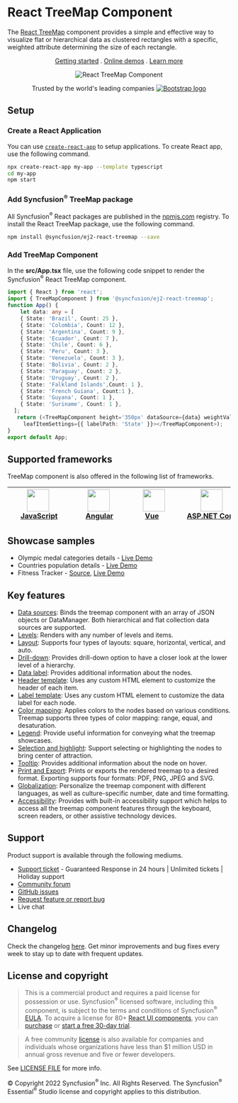 # React TreeMap Component

The [React TreeMap](https://www.syncfusion.com/react-components/react-treemap?utm_source=npm&utm_medium=listing&utm_campaign=react-treemap-npm) component provides a simple and effective way to visualize flat or hierarchical data as clustered rectangles with a specific, weighted attribute determining the size of each rectangle.

<p align="center">
    <a href="https://ej2.syncfusion.com/react/documentation/treemap/getting-started/?utm_source=npm&utm_medium=listing&utm_campaign=react-treemap-npm">Getting started</a> . 
    <a href="https://ej2.syncfusion.com/react/demos/?utm_source=npm&utm_medium=listing&utm_campaign=react-treemap-npm#/bootstrap5/treemap/default">Online demos</a> . 
    <a href="https://www.syncfusion.com/react-components/react-treemap?utm_source=npm&utm_medium=listing&utm_campaign=react-treemap-npm">Learn more</a>
</p>

<p align="center">
    <img src="https://raw.githubusercontent.com/SyncfusionExamples/nuget-img/master/react/react-treemap.png" alt="React TreeMap Component">
</p>

<p align="center">
Trusted by the world's leading companies
  <a href="https://www.syncfusion.com">
    <img src="https://raw.githubusercontent.com/SyncfusionExamples/nuget-img/master/syncfusion/syncfusion-trusted-companies.webp" alt="Bootstrap logo">
  </a>
</p>

## Setup

### Create a React Application

You can use [`create-react-app`](https://github.com/facebookincubator/create-react-app) to setup applications. To create React app, use the following command.

```bash
npx create-react-app my-app --template typescript
cd my-app
npm start
```

### Add Syncfusion<sup>®</sup> TreeMap package

All Syncfusion<sup>®</sup> React packages are published in the [npmjs.com](https://www.npmjs.com/~syncfusionorg) registry. To install the React TreeMap package, use the following command.

```sh
npm install @syncfusion/ej2-react-treemap --save
```

### Add TreeMap Component

In the **src/App.tsx** file, use the following code snippet to render the Syncfusion<sup>®</sup> React TreeMap component.

```typescript
import { React } from 'react';
import { TreeMapComponent } from '@syncfusion/ej2-react-treemap';
function App() {
    let data: any = [
    { State: 'Brazil', Count: 25 },
    { State: 'Colombia', Count: 12 },
    { State: 'Argentina', Count: 9 },
    { State: 'Ecuador', Count: 7 },
    { State: 'Chile', Count: 6 },
    { State: 'Peru', Count: 3 },
    { State: 'Venezuela', Count: 3 },
    { State: 'Bolivia', Count: 2 },
    { State: 'Paraguay', Count: 2 },
    { State: 'Uruguay', Count: 2 },
    { State: 'Falkland Islands',Count: 1 },
    { State: 'French Guiana', Count:1 },
    { State: 'Guyana', Count: 1 },
    { State: 'Suriname', Count: 1 },
  ];
   return (<TreeMapComponent height='350px' dataSource={data} weightValuePath='Count'
     leafItemSettings={{ labelPath: 'State' }}></TreeMapComponent>);
}
export default App;
```

## Supported frameworks

TreeMap component is also offered in the following list of frameworks.

| [<img src="https://ej2.syncfusion.com/github/images/js.svg" height="50" />](https://www.syncfusion.com/javascript-ui-controls?utm_medium=listing&utm_source=github)<br/>&nbsp;&nbsp;&nbsp;&nbsp;&nbsp;[JavaScript](https://www.syncfusion.com/javascript-ui-controls?utm_medium=listing&utm_source=github)&nbsp;&nbsp;&nbsp;&nbsp; | [<img src="https://ej2.syncfusion.com/github/images/angular-new.svg"  height="50" />](https://www.syncfusion.com/angular-components/?utm_medium=listing&utm_source=github)<br/>&nbsp;&nbsp;&nbsp;&nbsp;&nbsp;&nbsp;&nbsp;[Angular](https://www.syncfusion.com/angular-components/?utm_medium=listing&utm_source=github)&nbsp;&nbsp;&nbsp;&nbsp;&nbsp;&nbsp; | [<img src="https://ej2.syncfusion.com/github/images/vue.svg" height="50" />](https://www.syncfusion.com/vue-ui-components?utm_medium=listing&utm_source=github)<br/>&nbsp;&nbsp;&nbsp;&nbsp;&nbsp;&nbsp;&nbsp;[Vue](https://www.syncfusion.com/vue-ui-components?utm_medium=listing&utm_source=github)&nbsp;&nbsp;&nbsp;&nbsp;&nbsp;&nbsp;&nbsp;&nbsp;&nbsp; | [<img src="https://ej2.syncfusion.com/github/images/netcore.svg" height="50" />](https://www.syncfusion.com/aspnet-core-ui-controls?utm_medium=listing&utm_source=github)<br/>&nbsp;&nbsp;[ASP.NET&nbsp;Core](https://www.syncfusion.com/aspnet-core-ui-controls?utm_medium=listing&utm_source=github)&nbsp;&nbsp; | [<img src="https://ej2.syncfusion.com/github/images/netmvc.svg" height="50" />](https://www.syncfusion.com/aspnet-mvc-ui-controls?utm_medium=listing&utm_source=github)<br/>&nbsp;&nbsp;[ASP.NET&nbsp;MVC](https://www.syncfusion.com/aspnet-mvc-ui-controls?utm_medium=listing&utm_source=github)&nbsp;&nbsp; | 
| :-----: | :-----: | :-----: | :-----: | :-----: |

## Showcase samples

* Olympic medal categories details - [Live Demo](https://ej2.syncfusion.com/react/demos/#/material/treemap/customization)
* Countries population details - [Live Demo](https://ej2.syncfusion.com/react/demos/#/material/treemap/drilldown)
* Fitness Tracker - [Source](https://github.com/SyncfusionExamples/showcase-react-health-tracker-dashboard-demo), [Live Demo](https://ej2.syncfusion.com/showcase/react/fitness-tracker-app/)

## Key features

* [Data sources](https://ej2.syncfusion.com/react/documentation/treemap/data-binding/?utm_source=npm&utm_campaign=react-treemap-npm): Binds the treemap component with an array of JSON objects or DataManager. Both hierarchical and flat collection data sources are supported.
* [Levels](https://ej2.syncfusion.com/react/documentation/treemap/levels/?utm_source=npm&utm_campaign=react-treemap-npm): Renders with any number of levels and items.
* [Layout](https://ej2.syncfusion.com/react/documentation/treemap/layout/?utm_source=npm&utm_campaign=react-treemap-npm): Supports four types of layouts: square, horizontal, vertical, and auto.
* [Drill-down](https://ej2.syncfusion.com/react/documentation/treemap/drilldown/?utm_source=npm&utm_campaign=react-treemap-npm): Provides drill-down option to have a closer look at the lower level of a hierarchy.
* [Data label](https://ej2.syncfusion.com/react/documentation/treemap/data-label/?utm_source=npm&utm_campaign=react-treemap-npm): Provides additional information about the nodes.
* [Header template](https://ej2.syncfusion.com/react/documentation/treemap/levels/?utm_source=npm&utm_campaign=react-treemap-npm#header-template-and-position): Uses any custom HTML element to customize the header of each item.
* [Label template](https://ej2.syncfusion.com/react/documentation/treemap/data-label/?utm_source=npm&utm_campaign=react-treemap-npm#template): Uses any custom HTML element to customize the data label for each node.
* [Color mapping](https://ej2.syncfusion.com/react/documentation/treemap/color-mapping/?utm_source=npm&utm_campaign=react-treemap-npm): Applies colors to the nodes based on various conditions. Treemap supports three types of color mapping: range, equal, and desaturation.
* [Legend](https://ej2.syncfusion.com/react/documentation/treemap/legend/?utm_source=npm&utm_campaign=react-treemap-npm): Provide useful information for conveying what the treemap showcases. 
* [Selection and highlight](https://ej2.syncfusion.com/react/documentation/treemap/selection-and-highlight/?utm_source=npm&utm_campaign=react-treemap-npm): Support selecting or highlighting the nodes to bring center of attraction.
* [Tooltip](https://ej2.syncfusion.com/react/documentation/treemap/tooltip/?utm_source=npm&utm_campaign=react-treemap-npm): Provides additional information about the node on hover.
* [Print and Export](https://ej2.syncfusion.com/react/documentation/treemap/print-and-export/?utm_source=npm&utm_campaign=react-treemap-npm): Prints or exports the rendered treemap to a desired format. Exporting supports four formats: PDF, PNG, JPEG and SVG.
* [Globalization](https://ej2.syncfusion.com/react/documentation/treemap/internationalization/?utm_source=npm&utm_medium=listing&utm_campaign=react-treemap-npm): Personalize the treemap component with different languages, as well as culture-specific number, date and time formatting.
* [Accessibility](https://ej2.syncfusion.com/react/documentation/treemap/accessibility/?utm_source=npm&utm_medium=listing&utm_campaign=react-treemap-npm): Provides with built-in accessibility support which helps to access all the treemap component features through the keyboard, screen readers, or other assistive technology devices.

## Support

Product support is available through the following mediums.

* [Support ticket](https://support.syncfusion.com/support/tickets/create) - Guaranteed Response in 24 hours | Unlimited tickets | Holiday support
* [Community forum](https://www.syncfusion.com/forums/react-js2?utm_source=npm&utm_medium=listing&utm_campaign=react-treemap-npm)
* [GitHub issues](https://github.com/syncfusion/ej2-react-ui-components/issues/new)
* [Request feature or report bug](https://www.syncfusion.com/feedback/react?utm_source=npm&utm_medium=listing&utm_campaign=react-treemap-npm)
* Live chat

## Changelog

Check the changelog [here](https://github.com/syncfusion/ej2-react-ui-components/blob/master/components/treemap/CHANGELOG.md?utm_source=npm&utm_campaign=react-treemap-npm). Get minor improvements and bug fixes every week to stay up to date with frequent updates.

## License and copyright

> This is a commercial product and requires a paid license for possession or use. Syncfusion<sup>®</sup> licensed software, including this component, is subject to the terms and conditions of Syncfusion<sup>®</sup> [EULA](https://www.syncfusion.com/eula/es/). To acquire a license for 80+ [React UI components](https://www.syncfusion.com/react-components), you can [purchase](https://www.syncfusion.com/sales/products) or [start a free 30-day trial](https://www.syncfusion.com/account/manage-trials/start-trials).

> A free community [license](https://www.syncfusion.com/products/communitylicense) is also available for companies and individuals whose organizations have less than $1 million USD in annual gross revenue and five or fewer developers.

See [LICENSE FILE](https://github.com/syncfusion/ej2-react-ui-components/blob/master/license?utm_source=npm&utm_campaign=react-treemap-npm) for more info.

&copy; Copyright 2022 Syncfusion<sup>®</sup> Inc. All Rights Reserved. The Syncfusion<sup>®</sup> Essential<sup>®</sup> Studio license and copyright applies to this distribution.